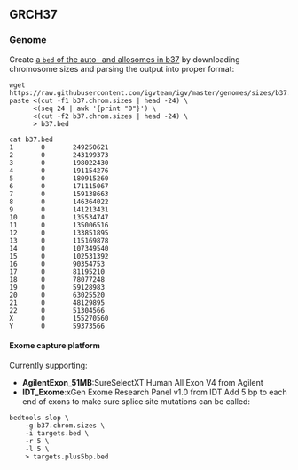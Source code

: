 ## GRCH37

### Genome
Create [a `bed` of the auto- and allosomes in b37](/juno/work/taylorlab/cmopipeline/mskcc-igenomes/grch37/genome/b37.bed) by downloading chromosome sizes and parsing the output into proper format:
``` shell
wget https://raw.githubusercontent.com/igvteam/igv/master/genomes/sizes/b37.chrom.sizes
paste <(cut -f1 b37.chrom.sizes | head -24) \
      <(seq 24 | awk '{print "0"}') \
      <(cut -f2 b37.chrom.sizes | head -24) \
      > b37.bed

cat b37.bed
1       0       249250621
2       0       243199373
3       0       198022430
4       0       191154276
5       0       180915260
6       0       171115067
7       0       159138663
8       0       146364022
9       0       141213431
10      0       135534747
11      0       135006516
12      0       133851895
13      0       115169878
14      0       107349540
15      0       102531392
16      0       90354753
17      0       81195210
18      0       78077248
19      0       59128983
20      0       63025520
21      0       48129895
22      0       51304566
X       0       155270560
Y       0       59373566
```

#### Exome capture platform
Currently supporting:
- __AgilentExon_51MB__:SureSelectXT Human All Exon V4 from Agilent
- __IDT_Exome__:xGen Exome Research Panel v1.0 from IDT
Add 5 bp to each end of exons to make sure splice site mutations can be called:
``` shell
bedtools slop \
    -g b37.chrom.sizes \
    -i targets.bed \
    -r 5 \
    -l 5 \
    > targets.plus5bp.bed
```